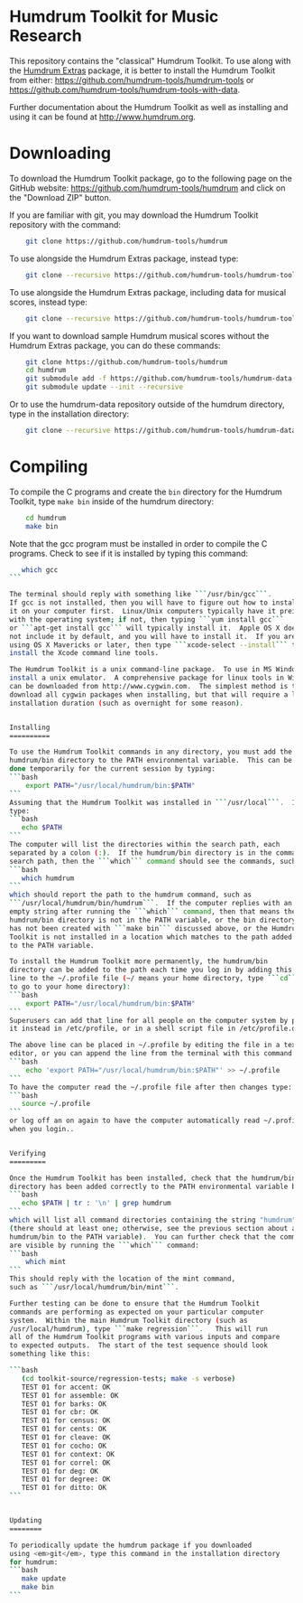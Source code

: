 Humdrum Toolkit for Music Research
==================================

This repository contains the "classical" Humdrum Toolkit.
To use along with the [Humdrum Extras](https://github.com/craigsapp/humextra) 
package, it is better to install the Humdrum Toolkit from either:
   https://github.com/humdrum-tools/humdrum-tools 
or
   https://github.com/humdrum-tools/humdrum-tools-with-data.

Further documentation about the Humdrum Toolkit as well 
as installing and using it can be found at http://www.humdrum.org.

Downloading
===============================

To download the Humdrum Toolkit package, go to the following page 
on the GitHub website:
  https://github.com/humdrum-tools/humdrum
and click on the "Download ZIP" button.

If you are familiar with git, you may download the Humdrum Toolkit 
repository with the command:
```bash
    git clone https://github.com/humdrum-tools/humdrum
```

To use alongside the Humdrum Extras package, instead type:
```bash
    git clone --recursive https://github.com/humdrum-tools/humdrum-tools
```

To use alongside the Humdrum Extras package, including data for 
musical scores, instead type:
```bash
    git clone --recursive https://github.com/humdrum-tools/humdrum-tools-with-data humdrum-tools
```

If you want to download sample Humdrum musical scores without the 
Humdrum Extras package, you can do these commands:
```bash
    git clone https://github.com/humdrum-tools/humdrum
    cd humdrum
    git submodule add -f https://github.com/humdrum-tools/humdrum-data data
    git submodule update --init --recursive
```

Or to use the humdrum-data repository outside of the humdrum directory, type
in the installation directory:
```bash
    git clone --recursive https://github.com/humdrum-tools/humdrum-data
```


Compiling 
=========

To compile the C programs and create the ```bin``` directory for the
Humdrum Toolkit, type ```make bin``` inside of the humdrum directory:

```bash
    cd humdrum
    make bin
```

Note that the gcc program must be installed in order to compile the C programs.
Check to see if it is installed by typing this command:

````bash
   which gcc
```

The terminal should reply with something like ```/usr/bin/gcc```.
If gcc is not installed, then you will have to figure out how to install
it on your computer first.  Linux/Unix computers typically have it preinstalled
with the operating system; if not, then typing ```yum install gcc``` 
or ```apt-get install gcc``` will typically install it.  Apple OS X does 
not include it by default, and you will have to install it.  If you are 
using OS X Mavericks or later, then type ```xcode-select --install``` to
install the Xcode command line tools.

The Humdrum Toolkit is a unix command-line package.  To use in MS Windows, 
install a unix emulator.  A comprehensive package for linux tools in Windows 
can be downloaded from http://www.cygwin.com.  The simplest method is to 
download all cygwin packages when installing, but that will require a long 
installation duration (such as overnight for some reason).


Installing
==========

To use the Humdrum Toolkit commands in any directory, you must add the
humdrum/bin directory to the PATH environmental variable.  This can be
done temporarily for the current session by typing:
```bash
    export PATH="/usr/local/humdrum/bin:$PATH"
```
Assuming that the Humdrum Toolkit was installed in ```/usr/local```.  If you
type:
```bash
   echo $PATH
```
The computer will list the directories within the search path, each 
separated by a colon (:).  If the humdrum/bin directory is in the command
search path, then the ```which``` command should see the commands, such as
```bash
   which humdrum
```
which should report the path to the humdrum command, such as
```/usr/local/humdrum/bin/humdrum```.  If the computer replies with an
empty string after running the ```which``` command, then that means the
humdrum/bin directory is not in the PATH variable, or the bin directory
has not been created with ```make bin``` discussed above, or the Humdrum 
Toolkit is not installed in a location which matches to the path added
to the PATH variable.

To install the Humdrum Toolkit more permanently, the humdrum/bin
directory can be added to the path each time you log in by adding this
line to the ~/.profile file (~/ means your home directory, type ```cd```
to go to your home directory):
```bash
    export PATH="/usr/local/humdrum/bin:$PATH"
```
Superusers can add that line for all people on the computer system by placing
it instead in /etc/profile, or in a shell script file in /etc/profile.d.

The above line can be placed in ~/.profile by editing the file in a text
editor, or you can append the line from the terminal with this command:
```bash
    echo 'export PATH="/usr/local/humdrum/bin:$PATH"' >> ~/.profile
```
To have the computer read the ~/.profile file after then changes type:
```bash
   source ~/.profile
```
or log off an on again to have the computer automatically read ~/.profile
when you login..  


Verifying
=========

Once the Humdrum Toolkit has been installed, check that the humdrum/bin
directory has been added correctly to the PATH environmental variable by typing:
```bash
   echo $PATH | tr : '\n' | grep humdrum
```
which will list all command directories containing the string "humdrum" 
(there should at least one; otherwise, see the previous section about adding
humdrum/bin to the PATH variable).  You can further check that the commands
are visible by running the ```which``` command:
```bash
	which mint
```
This should reply with the location of the mint command, 
such as ```/usr/local/humdrum/bin/mint```.

Further testing can be done to ensure that the Humdrum Toolkit
commands are performing as expected on your particular computer
system.  Within the main Humdrum Toolkit directory (such as
/usr/local/humdrum), type ```make regression```.   This will run
all of the Humdrum Toolkit programs with various inputs and compare
to expected outputs.  The start of the test sequence should look
something like this:

```bash
   (cd toolkit-source/regression-tests; make -s verbose)
   TEST 01 for accent: OK
   TEST 01 for assemble: OK
   TEST 01 for barks: OK
   TEST 01 for cbr: OK
   TEST 01 for census: OK
   TEST 01 for cents: OK
   TEST 01 for cleave: OK
   TEST 01 for cocho: OK
   TEST 01 for context: OK
   TEST 01 for correl: OK
   TEST 01 for deg: OK
   TEST 01 for degree: OK
   TEST 01 for ditto: OK
```


Updating
========

To periodically update the humdrum package if you downloaded 
using <em>git</em>, type this command in the installation directory 
for humdrum:
```bash
   make update
   make bin
```




